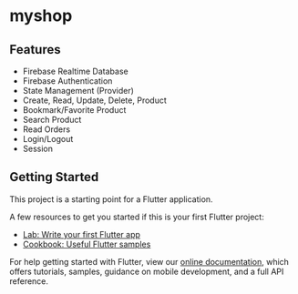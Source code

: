 # myshop

## Features

- Firebase Realtime Database
- Firebase Authentication
- State Management (Provider)
- Create, Read, Update, Delete, Product
- Bookmark/Favorite Product
- Search Product
- Read Orders
- Login/Logout
- Session

## Getting Started

This project is a starting point for a Flutter application.

A few resources to get you started if this is your first Flutter project:

- [Lab: Write your first Flutter app](https://flutter.dev/docs/get-started/codelab)
- [Cookbook: Useful Flutter samples](https://flutter.dev/docs/cookbook)

For help getting started with Flutter, view our
[online documentation](https://flutter.dev/docs), which offers tutorials,
samples, guidance on mobile development, and a full API reference.
